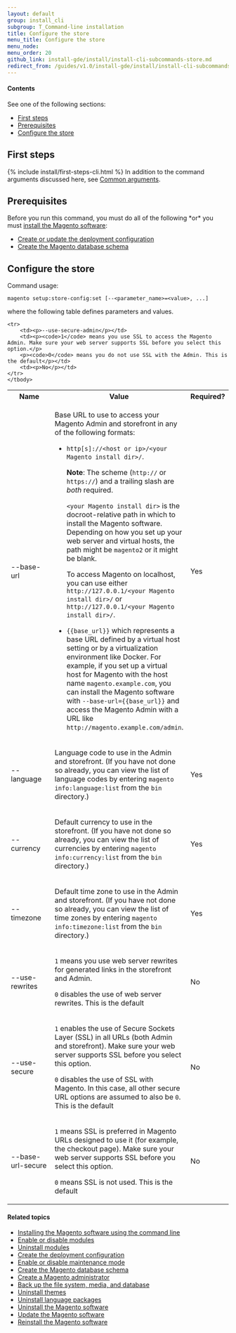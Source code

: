 ```yaml
---
layout: default
group: install_cli 
subgroup: T_Command-line installation
title: Configure the store
menu_title: Configure the store
menu_node: 
menu_order: 20
github_link: install-gde/install/install-cli-subcommands-store.md
redirect_from: /guides/v1.0/install-gde/install/install-cli-subcommands-store.html
---
```


  
<h4>Contents</h4>

See one of the following sections:

*	<a href="#instgde-install-cli-first">First steps</a>
*	<a href="#instgde-cli-subcommands-store-prereq">Prerequisites</a>
*	<a href="#instgde-cli-storeconfig">Configure the store</a>


<h2 id="instgde-cli-before">First steps</h2>
{% include install/first-steps-cli.html %}
In addition to the command arguments discussed here, see <a href="{{ site.gdeurl }}install-gde/install/cli/install-cli-subcommands.html#instgde-cli-subcommands-common">Common arguments</a>.

<h2 id="instgde-cli-subcommands-store-prereq">Prerequisites</h2>
Before you run this command, you must do all of the following *or* you must <a href="{{ site.gdeurl }}install-gde/install/cli/install-cli-install.html">install the Magento software</a>:

*	<a href="{{ site.gdeurl }}install-gde/install/cli/install-cli-subcommands-deployment.html">Create or update the deployment configuration</a>
*	<a href="{{ site.gdeurl }}install-gde/install/cli/install-cli-subcommands-db.html">Create the Magento database schema</a>

<h2 id="instgde-cli-storeconfig">Configure the store</h2>
Command usage:

	magento setup:store-config:set [--<parameter_name>=<value>, ...]

where the following table defines parameters and values.

<table>
	<col width="35%">
	<col width="55">
	<col width="10%">
	<tbody>
		<tr>
			<th>Name</th>
			<th>Value</th>
			<th>Required?</th>
		</tr>
		<tr>
		<td><p>--base-url</p></td>
		<td><p>Base URL to use to access your Magento Admin and storefront in any of the following formats:</p>
		<ul><li><code>http[s]://&lt;host or ip>/&lt;your Magento install dir>/</code>.</p>
		<p><strong>Note</strong>: The scheme (<code>http://</code> or <code>https://</code>) and a trailing slash are <em>both</em> required.</p>
		<p><code>&lt;your Magento install dir></code> is the docroot-relative path in which to install the Magento software. Depending on how you set up your web server and virtual hosts, the path might be <code>magento2</code> or it might be blank.</p>
		<p>To access Magento on localhost, you can use either <code>http://127.0.0.1/&lt;your Magento install dir>/</code> or <code>http://127.0.0.1/&lt;your Magento install dir>/</code>.</p></li>
		<li><code>&#123;&#123;base_url&#125;&#125;</code> which represents a base URL defined by a virtual host setting or by a virtualization environment like Docker. For example, if you set up a virtual host for Magento with the host name <code>magento.example.com</code>, you can install the Magento software with <code>--base-url=&#123;&#123;base_url&#125;&#125;</code> and access the Magento Admin with a URL like <code>http://magento.example.com/admin</code>.</li></ul>		</td>
		<td><p>Yes</p></td>
	</tr>
	<tr>
		<td><p>--language</p></td>
		<td><p>Language code to use in the Admin and storefront. (If you have not done so already, you can view the list of language codes by entering <code>magento info:language:list</code> from the <code>bin</code> directory.)</p></td>
		<td><p>Yes</p></td>
	</tr>
	<tr>
		<td><p>--currency</p></td>
		<td><p>Default currency to use in the storefront. (If you have not done so already, you can view the list of currencies by entering <code>magento info:currency:list</code> from the <code>bin</code> directory.)</p></td>
		<td><p>Yes</p></td>
	</tr>
	<tr>
		<td><p>--timezone</p></td>
		<td><p>Default time zone to use in the Admin and storefront. (If you have not done so already, you can view the list of time zones by entering <code>magento info:timezone:list</code> from the <code>bin</code> directory.)</p></td>
		<td><p>Yes</p></td>
	</tr>
	<tr>
		<td><p>--use-rewrites</p></td>
		<td><p><code>1</code> means you use web server rewrites for generated links in the storefront and Admin.</p>
		<p><code>0</code> disables the use of web server rewrites. This is the default</p></td>
		<td><p>No</p></td>
	</tr>
	<tr>
		<td><p>--use-secure</p></td>
		<td><p><code>1</code> enables the use of Secure Sockets Layer (SSL) in all URLs (both Admin and storefront). Make sure your web server supports SSL before you select this option.</p>
		<p><code>0</code> disables the use of SSL with Magento. In this case, all other secure URL options are assumed to also be <code>0</code>. This is the default</p></td>
		<td><p>No</p></td>
	</tr>
	<tr>
		<td><p>--base-url-secure</p></td>
		<td><p><code>1</code> means SSL is preferred in Magento URLs designed to use it (for example, the checkout page). Make sure your web server supports SSL before you select this option.</p>
		<p><code>0</code> means SSL is not used. This is the default</p></td>
		<td><p>No</p></td>
	</tr>

	<tr>
		<td><p>--use-secure-admin</p></td>
		<td><p><code>1</code> means you use SSL to access the Magento Admin. Make sure your web server supports SSL before you select this option.</p>
		<p><code>0</code> means you do not use SSL with the Admin. This is the default</p></td>
		<td><p>No</p></td>
	</tr>
	</tbody>
</table>

#### Related topics

*	<a href="{{ site.gdeurl }}install-gde/install/cli/install-cli-install.html">Installing the Magento software using the command line</a>
*	<a href="{{ site.gdeurl }}install-gde/install/cli/install-cli-subcommands-enable.html">Enable or disable modules</a>
*	<a href="{{ site.gdeurl }}install-gde/install/cli/install-cli-uninstall-mods.html">Uninstall modules</a>
*	<a href="{{ site.gdeurl }}install-gde/install/cli/install-cli-subcommands-deployment.html">Create the deployment configuration</a>
*	<a href="{{ site.gdeurl }}install-gde/install/cli/install-cli-subcommands-maint.html">Enable or disable maintenance mode</a>
*	<a href="{{ site.gdeurl }}install-gde/install/cli/install-cli-subcommands-db.html">Create the Magento database schema</a>
*	<a href="{{ site.gdeurl }}install-gde/install/cli/install-cli-subcommands-admin.html">Create a Magento administrator</a>
*	<a href="{{ site.gdeurl }}install-gde/install/cli/install-cli-backup.html">Back up the file system, media, and database</a>
*	<a href="{{ site.gdeurl }}install-gde/install/cli/install-cli-theme-uninstall.html">Uninstall themes</a>
*	<a href="{{ site.gdeurl }}install-gde/install/cli/install-cli-uninstall-langpk.html">Uninstall language packages</a>
*	<a href="{{ site.gdeurl }}install-gde/install/cli/install-cli-uninstall.html#instgde-install-uninstall">Uninstall the Magento software</a>
*	<a href="{{ site.gdeurl }}install-gde/install/cli/install-cli-uninstall.html#instgde-install-magento-update">Update the Magento software</a>
*	<a href="{{ site.gdeurl }}install-gde/install/cli/install-cli-uninstall.html#instgde-install-magento-reinstall">Reinstall the Magento software</a>
